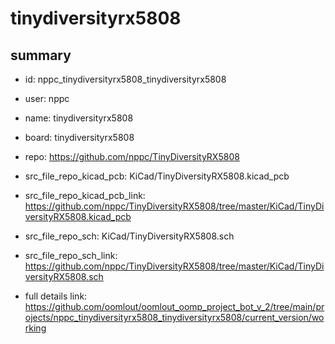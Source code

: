 # tinydiversityrx5808
 
## summary 
* id: nppc_tinydiversityrx5808_tinydiversityrx5808
* user: nppc
* name: tinydiversityrx5808
* board: tinydiversityrx5808
* repo: https://github.com/nppc/TinyDiversityRX5808
* src_file_repo_kicad_pcb: KiCad/TinyDiversityRX5808.kicad_pcb
* src_file_repo_kicad_pcb_link: https://github.com/nppc/TinyDiversityRX5808/tree/master/KiCad/TinyDiversityRX5808.kicad_pcb


* src_file_repo_sch: KiCad/TinyDiversityRX5808.sch
* src_file_repo_sch_link: https://github.com/nppc/TinyDiversityRX5808/tree/master/KiCad/TinyDiversityRX5808.sch
* full details link: https://github.com/oomlout/oomlout_oomp_project_bot_v_2/tree/main/projects/nppc_tinydiversityrx5808_tinydiversityrx5808/current_version/working  







